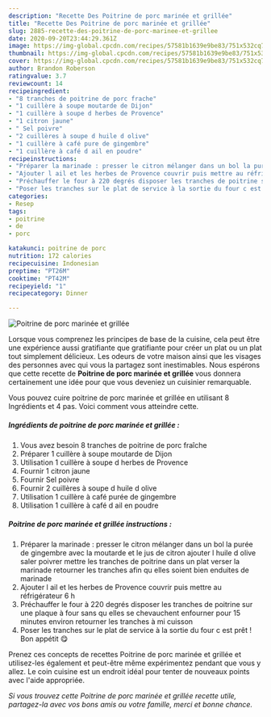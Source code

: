 ```yaml
---
description: "Recette Des Poitrine de porc marinée et grillée"
title: "Recette Des Poitrine de porc marinée et grillée"
slug: 2885-recette-des-poitrine-de-porc-marinee-et-grillee
date: 2020-09-20T23:44:29.361Z
image: https://img-global.cpcdn.com/recipes/57581b1639e9be83/751x532cq70/poitrine-de-porc-marinee-et-grillee-photo-principale-de-la-recette.jpg
thumbnail: https://img-global.cpcdn.com/recipes/57581b1639e9be83/751x532cq70/poitrine-de-porc-marinee-et-grillee-photo-principale-de-la-recette.jpg
cover: https://img-global.cpcdn.com/recipes/57581b1639e9be83/751x532cq70/poitrine-de-porc-marinee-et-grillee-photo-principale-de-la-recette.jpg
author: Brandon Roberson
ratingvalue: 3.7
reviewcount: 14
recipeingredient:
- "8 tranches de poitrine de porc frache"
- "1 cuillère à soupe moutarde de Dijon"
- "1 cuillère à soupe d herbes de Provence"
- "1 citron jaune"
- " Sel poivre"
- "2 cuillères à soupe d huile d olive"
- "1 cuillère à café pure de gingembre"
- "1 cuillère à café d ail en poudre"
recipeinstructions:
- "Préparer la marinade : presser le citron mélanger dans un bol la purée de gingembre avec la moutarde et le jus de citron ajouter l huile d olive saler poivrer mettre les tranches de poitrine dans un plat verser la marinade retourner les tranches afin qu elles soient bien enduites de marinade"
- "Ajouter l ail et les herbes de Provence couvrir puis mettre au réfrigérateur 6 h"
- "Préchauffer le four à 220 degrés disposer les tranches de poitrine sur une plaque à four sans qu elles se chevauchent enfourner pour 15 minutes environ retourner les tranches à mi cuisson"
- "Poser les tranches sur le plat de service à la sortie du four c est prêt ! Bon appétit 😋"
categories:
- Resep
tags:
- poitrine
- de
- porc

katakunci: poitrine de porc 
nutrition: 172 calories
recipecuisine: Indonesian
preptime: "PT26M"
cooktime: "PT42M"
recipeyield: "1"
recipecategory: Dinner

---
```



![Poitrine de porc marinée et grillée](https://img-global.cpcdn.com/recipes/57581b1639e9be83/751x532cq70/poitrine-de-porc-marinee-et-grillee-photo-principale-de-la-recette.jpg)

Lorsque vous comprenez les principes de base de la cuisine, cela peut être une expérience aussi gratifiante que gratifiante pour créer un plat ou un plat tout simplement délicieux. Les odeurs de votre maison ainsi que les visages des personnes avec qui vous la partagez sont inestimables. Nous espérons que cette recette de <strong> Poitrine de porc marinée et grillée </strong> vous donnera certainement une idée pour que vous deveniez un cuisinier remarquable.

<!--inarticleads1-->

Vous pouvez cuire poitrine de porc marinée et grillée en utilisant 8 Ingrédients et 4 pas. Voici comment vous atteindre cette.

##### Ingrédients de poitrine de porc marinée et grillée :

1. Vous avez besoin 8 tranches de poitrine de porc fraîche
1. Préparer 1 cuillère à soupe moutarde de Dijon
1. Utilisation 1 cuillère à soupe d herbes de Provence
1. Fournir 1 citron jaune
1. Fournir  Sel poivre
1. Fournir 2 cuillères à soupe d huile d olive
1. Utilisation 1 cuillère à café purée de gingembre
1. Utilisation 1 cuillère à café d ail en poudre




<!--inarticleads2-->

##### Poitrine de porc marinée et grillée instructions :

1. Préparer la marinade : presser le citron mélanger dans un bol la purée de gingembre avec la moutarde et le jus de citron ajouter l huile d olive saler poivrer mettre les tranches de poitrine dans un plat verser la marinade retourner les tranches afin qu elles soient bien enduites de marinade
1. Ajouter l ail et les herbes de Provence couvrir puis mettre au réfrigérateur 6 h
1. Préchauffer le four à 220 degrés disposer les tranches de poitrine sur une plaque à four sans qu elles se chevauchent enfourner pour 15 minutes environ retourner les tranches à mi cuisson
1. Poser les tranches sur le plat de service à la sortie du four c est prêt ! Bon appétit 😋




<!--inarticleads1-->

<p>
Prenez ces concepts de recettes Poitrine de porc marinée et grillée et utilisez-les également et peut-être même expérimentez pendant que vous y allez. Le coin cuisine est un endroit idéal pour tenter de nouveaux points avec l'aide appropriée.
</p>

<p>
<i>Si vous trouvez cette Poitrine de porc marinée et grillée recette utile, partagez-la avec vos bons amis ou votre famille, merci et bonne chance.</i>
</p>
